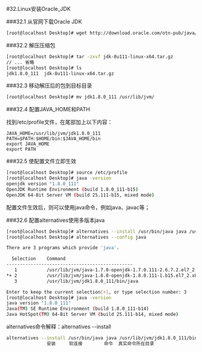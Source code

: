 #32.Linux安装Oracle_JDK

###32.1 从官网下载Oracle JDK

```bash
[root@localhost Desktop]# wget http://download.oracle.com/otn-pub/java/jdk/8u111-b14/jdk-8u111-linux-x64.tar.gz
```

###32.2 解压压缩包

```bash
[root@localhost Desktop]# tar -zxvf jdk-8u111-linux-x64.tar.gz
// ... 省略
[root@localhost Desktop]# ls
jdk1.8.0_111  jdk-8u111-linux-x64.tar.gz
```

###32.3 移动解压后的包到目标目录

```bash
[root@localhost Desktop]# mv jdk1.8.0_111 /usr/lib/jvm/
```

###32.4 配置JAVA_HOME和PATH

找到/etc/profile文件，在尾部加上以下内容：
```
JAVA_HOME=/usr/lib/jvm/jdk1.8.0_111
PATH=$PATH:$HOME/bin:$JAVA_HOME/bin
export JAVA_HOME
export PATH
```

###32.5 使配置文件立即生效

```bash
[root@localhost Desktop]# source /etc/profile
[root@localhost Desktop]# java -version
openjdk version "1.8.0_111"
OpenJDK Runtime Environment (build 1.8.0_111-b15)
OpenJDK 64-Bit Server VM (build 25.111-b15, mixed mode)
```

配置文件生效后，则可以使用java命令，例如java、javac等；

###32.6 配置alternatives使用多版本java

```bash
[root@localhost Desktop]# alternatives --install /usr/bin/java java /usr/lib/jvm/jdk1.8.0_111/bin/java 1
[root@localhost Desktop]# alternatives --config java

There are 3 programs which provide 'java'.

  Selection    Command
-----------------------------------------------
   1           /usr/lib/jvm/java-1.7.0-openjdk-1.7.0.111-2.6.7.2.el7_2.x86_64/jre/bin/java
*+ 2           /usr/lib/jvm/java-1.8.0-openjdk-1.8.0.111-1.b15.el7_2.x86_64/jre/bin/java
   3           /usr/lib/jvm/jdk1.8.0_111/bin/java

Enter to keep the current selection[+], or type selection number: 3
[root@localhost Desktop]# java -version
java version "1.8.0_111"
Java(TM) SE Runtime Environment (build 1.8.0_111-b14)
Java HotSpot(TM) 64-Bit Server VM (build 25.111-b14, mixed mode)
```

alternatives命令解释：alternatives --install <link> <name> <path> <priority>
```bash
alternatives --install /usr/bin/java java /usr/lib/jvm/jdk1.8.0_111/bin/java 1
			   安装     软连接        命令  真实命令所在目录                     优先级
```